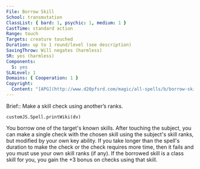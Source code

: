 ```yaml
---
File: Borrow Skill
School: transmutation
ClassList: { bard: 1, psychic: 1, medium: 1 }
CastTime: standard action
Range: touch
Targets: creature touched
Duration: up to 1 round/level (see description)
SavingThrow: Will negates (harmless)
SR: yes (harmless)
Components:
  S: yes
SLALevel: 1
Domains: { Cooperation: 1 }
Copyright:
  Content: "[APG](http://www.d20pfsrd.com/magic/all-spells/b/borrow-skill)"
---
```

Brief:: Make a skill check using another’s ranks.

```dataviewjs
customJS.Spell.printWiki(dv)
```

You borrow one of the target's known skills. After touching the subject, you can make a single check with the chosen skill using the subject's skill ranks, but modified by your own key ability.  If you take longer than the spell's duration to make the check or the check requires more time, then it fails and you must use your own skill ranks (if any). If the borrowed skill is a class skill for you, you gain the +3 bonus on checks using that skill.

